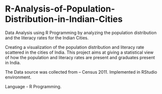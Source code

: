 # R-Analysis-of-Population-Distribution-in-Indian-Cities
Data Analysis using R Programming by analyzing the population distribution and the literacy rates for the Indian Cities.

Creating a visualization of the population distribution and literacy rate scattered in the cities of India. This project aims at giving a statistical view of how the population and literacy rates are present and graduates present in India. 

The Data source was collected from – Census 2011.
Implemented in RStudio environment.

Language - R Programming.
